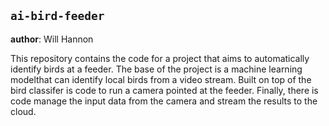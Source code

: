 ## `ai-bird-feeder` 

__author__: Will Hannon 

This repository contains the code for a project that aims to automatically identify birds at a feeder. The base of the project is a machine learning modelthat can identify local birds from a video stream. Built on top of the bird classifer is code to run a camera pointed at the feeder. Finally, there is code manage the input data from the camera and stream the results to the cloud. 


